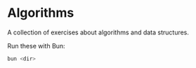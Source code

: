 # Algorithms
A collection of exercises about algorithms and data structures.

Run these with Bun:
```bash
bun <dir>
```